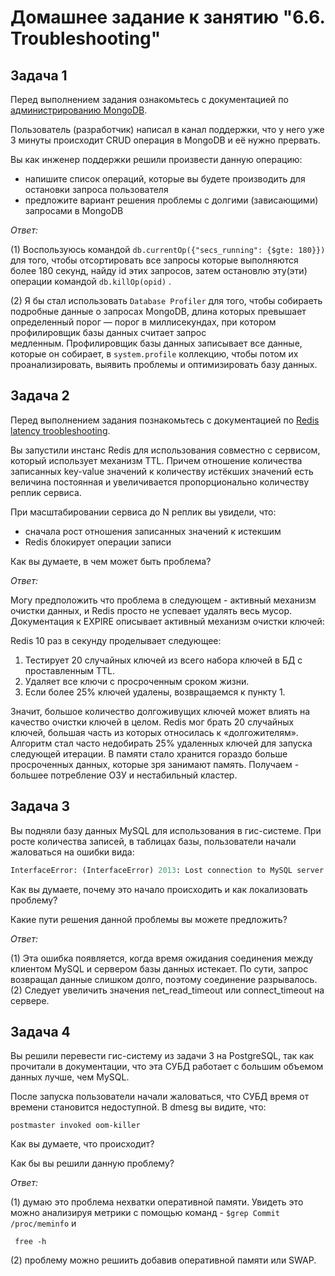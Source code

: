 # Домашнее задание к занятию "6.6. Troubleshooting"

## Задача 1

Перед выполнением задания ознакомьтесь с документацией по [администрированию MongoDB](https://docs.mongodb.com/manual/administration/).

Пользователь (разработчик) написал в канал поддержки, что у него уже 3 минуты происходит CRUD операция в MongoDB и её нужно прервать.

Вы как инженер поддержки решили произвести данную операцию:

* напишите список операций, которые вы будете производить для остановки запроса пользователя
* предложите вариант решения проблемы с долгими (зависающими) запросами в MongoDB

*Ответ:*

(1) Воспользуюсь командой `db.currentOp({"secs_running": {$gte: 180}})`  для того, чтобы отсортировать все запросы которые выполняются более 180 секунд, найду id этих запросов, затем остановлю эту(эти) операции командой `db.killOp(opid)` .

(2) Я бы стал использовать `Database Profiler` для того, чтобы собираеть подробные данные о запросах MongoDB, длина которых превышает определенный порог — порог в миллисекундах, при котором профилировщик базы данных считает запрос медленным. Профилировщик базы данных записывает все данные, которые он собирает, в `system.profile`  коллекцию, чтобы потом их проанализировать, выявить проблемы и оптимизировать базу данных.

## Задача 2

Перед выполнением задания познакомьтесь с документацией по [Redis latency troobleshooting](https://redis.io/topics/latency).

Вы запустили инстанс Redis для использования совместно с сервисом, который использует механизм TTL. Причем отношение количества записанных key-value значений к количеству истёкших значений есть величина постоянная и увеличивается пропорционально количеству реплик сервиса.

При масштабировании сервиса до N реплик вы увидели, что:

* сначала рост отношения записанных значений к истекшим
* Redis блокирует операции записи

Как вы думаете, в чем может быть проблема?

*Ответ:*

Могу предположить что проблема в следующем - активный механизм очистки данных, и Redis просто не успевает удалять весь мусор.
Документация к EXPIRE описывает активный механизм очистки ключей:

Redis 10 раз в секунду проделывает следующее:

1. Тестирует 20 случайных ключей из всего набора ключей в БД с проставленным TTL.
2. Удаляет все ключи с просроченным сроком жизни.
3. Если более 25% ключей удалены, возвращаемся к пункту 1.

Значит, большое количество долгоживущих ключей может влиять на качество очистки ключей в целом.
Redis мог брать 20 случайных ключей, большая часть из которых относилась к «долгожителям». Алгоритм стал часто недобирать 25% удаленных ключей для запуска следующей итерации.
В памяти стало хранится гораздо больше просроченных данных, которые зря занимают память.
Получаем - большее потребление ОЗУ и нестабильный кластер.

## Задача 3

Вы подняли базу данных MySQL для использования в гис-системе. При росте количества записей, в таблицах базы, пользователи начали жаловаться на ошибки вида:

```python notranslate position-relative overflow-auto
InterfaceError: (InterfaceError) 2013: Lost connection to MySQL server during query u'SELECT..... '
```

Как вы думаете, почему это начало происходить и как локализовать проблему?

Какие пути решения данной проблемы вы можете предложить?

*Ответ:*

(1) Эта ошибка появляется, когда время ожидания соединения между клиентом MySQL и сервером базы данных истекает. По сути, запрос возвращал данные слишком долго, поэтому соединение разрывалось.
(2) Следует увеличить значения net_read_timeout или connect_timeout на сервере.

## Задача 4

Вы решили перевести гис-систему из задачи 3 на PostgreSQL, так как прочитали в документации, что эта СУБД работает с большим объемом данных лучше, чем MySQL.

После запуска пользователи начали жаловаться, что СУБД время от времени становится недоступной. В dmesg вы видите, что:

`postmaster invoked oom-killer`

Как вы думаете, что происходит?

Как бы вы решили данную проблему?

*Ответ:*

(1) думаю это проблема нехватки оперативной памяти. Увидеть это можно анализируя метрики с помощью команд - `$grep Commit /proc/meminfo` и

` free -h`

(2) проблему можно решиить добавив оперативной памяти или SWAP.
